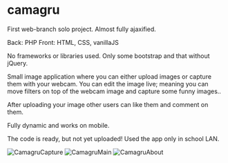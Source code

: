 # camagru

First web-branch solo project. Almost fully ajaxified.

Back: PHP 
Front: HTML, CSS, vanillaJS

No frameworks or libraries used. Only some bootstrap and that without jQuery.

Small image application where you can either upload images or capture them with your webcam.
You can edit the image live; meaning you can move filters on top of the webcam image and capture some funny images..

After uploading your image other users can like them and comment on them.

Fully dynamic and works on mobile.

The code is ready, but not yet uploaded! Used the app only in school LAN.

![CamagruCapture](https://lh3.googleusercontent.com/talKP-1BTxRK5u9SfwYBfQHColJ_UdykmjYLHqBg5eKiIqiA06Yb73l3tPkMTWX9YGtcAfm9FrrefnoZx4zc2XTu5Jk9kP-LQYqZxF3HDR2mrCDwy49NBq4-0_DkkSRDSYAdfgiS1zLBJZ9n1kMW7me3SiOj06K2KZwArqVsb5oHLTlf3zodrqHS8rTvQEnidNja34Kr1sLuhWR3dEem6D89wq4nqPEsFwFQhdv4Z45QQoisF64lseLa4_QoXAz_erQCJwdlXpafjPHKRXEBbH5n1-AmJLYVNyxdQyl2boo7obwkntFFHCsCNRM4NauO8xlm0fna2_CA1FhrWrQo7soJn2mq32KbnZos0RF0aFWqtlLnaTMKh-WgilG-z0C22to6wPxFd7FtvEdCcCuhcQJj16weGWMLp7p8pUFbkw2O3c5TlMSDZejzRnX5i-LBi11Ycfcod9HxD_rkTKASx2_B9Yr7Q0BIzwATFKPGj4Q-u2mCoKgj9XsLMPG6jCeFBlD7DvDx3pf5Sfyj8fZIw98icGPsA9wkIK60tg7bhAuhDyme55kvtdoP-pCTSrgVw4abjjivjbs0UTK6wpF89nLZv11ud2o-CIZTNy3XAqpH4AFrmMszFzAWFUXBCgHB-B6cKxo4inA0pT-QjEXl423uGuTnzH7VQetuX2cEbiW1xAhBPg4QLWFVELp39Q=w1019-h899-no?authuser=0)
![CamagruMain](https://lh3.googleusercontent.com/QUcL83MD-c0ynk2uWANQrBDYn1AnQQsKUa6fbfWx1zrqMtVZEPlb5nefGfR7Fi7GjWOyJej1ahUAoTL9uwpz5ii-Inzck9j2iRETobC3j7zDLiD-tXhTZjGI3_0iqUeMUixTyXeVHwCirg-e4gIK_XrFOVOr-vjMMt0GJLlF0lpbPPk_Fb1RaHyhZsuMXi30CA6h-5bIbmnDkP15Mk7du1fTMJOr6gk6D76OV9ClCu5JpkeppUyCcbFJJ35ILBqoHUNEkwuUIar3zfzZ8v4KzD4J0dXNJYYDtH_bJDFlaX6oqxXowVfjcE2_EBF5mDMiaXIaByo8FF_7lffYK0Ap2Hd_ASxuzf2STRhjLUs0FAC2t7MtAW1FkkurJXsc72Uvmh6um2qiYR34PpTKlcO7-dJXWOAKQ7Qrni4sULS4-nqIuvvkydVVjRA5B5QFyy6juvyT2lSlss1XmA36fq-VM6RBAyA2trbhf38joIiK4vbRxfkKsA885-DnzWuK2Cu6jwpTKsmKhDQm0sbw9chCUmBdFTDAHz0zJCa05ajRkhUyfWylpoy1jwIbC1Hp2dN8jDG6-YbU4YtuNWWq3ElffmoPLvhJKpAXf97KVpXa0vZ1K_99xIqpxTJypE5Iw30zLcXF2Abcro2fAGO1179v_MOVQ-FupvKO9VBP0RbRNDE1b3ZhsPSDUlr9wV1ujg=w857-h899-no?authuser=0)
![CamagruAbout](https://lh3.googleusercontent.com/oeyNAYdD5NOE8AQTTVzqFBVsr3Ts5bOFV4GjpcKfjHcZLkcBHp_3fGC3-QJM4Cel_QKm3J6oHMc4CptSwp6nMZuOi4hRwxPNzSXJNeEeHAT4KIMznaxIOnPvQ1DBN0oPPB1VvUXtaJWFvjUuhQtMGbFF-nCbrriXL8sysBGZpCOyrtkuj2IAnt118XmC3xSQUX9VV_m-iPkmbQM90qMb880xozGtYvmZuS6aQoPwb9sYy8YsbQxXIigt8LdBwnDhKLOGn6wuvZGzVVav8rGst4cW8to03d13brWKRCMnOS_2jh-wRKbbTTaZsqCKh_R2atQgfZl5Jzr5wx9v28rYoQcOHEoJPxci0F7B8_nEaQgP2wyVjwPphQugb7hPu8lq00-Qzihzcr1Cp3GraXucXGzFLlmBYgVkirEvXcGVA-cI4hzS41Q5SiH_8VOvBTGSztH-6EYMXIVd5Z0sUIeWVB0_IiOF9gOlyYmgsGOdh8wKkc_IMZGGgiVtfh10V_zhJjJd3gfz0llx6xX-d-gZPLbT1RQxBgg87qxnonf32JjAcQf9n_vwy0XV8EyXt9d8_i5Fupei2HhyvMF-cHPcgM1NDjP4WiniNuWkCu2xLPTVPt_Snj08c0l3nLMkLcJPtFYN4CP72I8bc-GoV3ywjXklgTI9wkTx00cZw7edWYFs5HGJur8jtRazICBEng=w481-h899-no?authuser=0)
